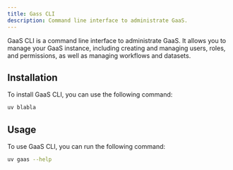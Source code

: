 ```yaml
---
title: Gass CLI
description: Command line interface to administrate GaaS.
---
```



GaaS CLI is a command line interface to administrate GaaS. It allows you to manage your GaaS instance, including creating and managing users, roles, and permissions, as well as managing workflows and datasets.


## Installation
To install GaaS CLI, you can use the following command:

```bash
uv blabla
```

## Usage

To use GaaS CLI, you can run the following command:

```bash
uv gaas --help
```
